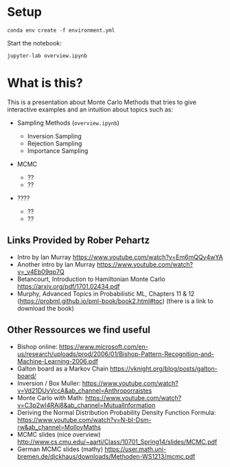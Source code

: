 # Setup

```
conda env create -f environment.yml
```

Start the notebook:
```
jupyter-lab overview.ipynb
```
# What is this?

This is a presentation about Monte Carlo Methods that tries to give interactive examples and an intuition about topics such as:
* Sampling Methods (`overview.ipynb`)
    * Inversion Sampling
    * Rejection Sampling
    * Importance Sampling

* MCMC
    * ??
    * ??

* ????
    * ??
    * ??


## Links Provided by Rober Pehartz
* Intro by Ian Murray https://www.youtube.com/watch?v=Em6mQQy4wYA
* Another intro by Ian Murray https://www.youtube.com/watch?v=_v4Eb09qp7Q
* Betancourt, Introduction to Hamiltonian Monte Carlo https://arxiv.org/pdf/1701.02434.pdf
* Murphy, Advanced Topics in Probabilistic ML, Chapters 11 & 12 (https://probml.github.io/pml-book/book2.html#toc) (there is a link to download the book)


## Other Ressources we find useful
* Bishop online: https://www.microsoft.com/en-us/research/uploads/prod/2006/01/Bishop-Pattern-Recognition-and-Machine-Learning-2006.pdf
* Galton board as a Markov Chain https://vknight.org/blog/posts/galton-board/
* Inversion / Box Muller: https://www.youtube.com/watch?v=Vd21DUyVccA&ab_channel=Anthroporraistes
* Monte Carlo with Math: https://www.youtube.com/watch?v=C3p2wI4RAi8&ab_channel=MutualInformation
* Deriving the Normal Distribution Probability Density Function Formula: https://www.youtube.com/watch?v=N-bI-Dsm-rw&ab_channel=MolloyMaths
* MCMC slides (nice overview) http://www.cs.cmu.edu/~aarti/Class/10701_Spring14/slides/MCMC.pdf
* German MCMC slides (mathy) https://user.math.uni-bremen.de/dickhaus/downloads/Methoden-WS1213/mcmc.pdf